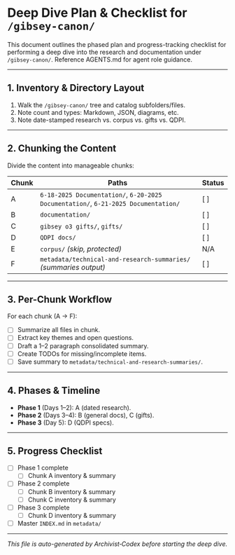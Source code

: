 # Deep Dive Plan & Checklist for `/gibsey-canon/`

This document outlines the phased plan and progress-tracking checklist
for performing a deep dive into the research and documentation under
`/gibsey-canon/`. Reference AGENTS.md for agent role guidance.

---

## 1. Inventory & Directory Layout
1. Walk the `/gibsey-canon/` tree and catalog subfolders/files.
2. Note count and types: Markdown, JSON, diagrams, etc.
3. Note date-stamped research vs. corpus vs. gifts vs. QDPI.

---

## 2. Chunking the Content
Divide the content into manageable chunks:

| Chunk | Paths                                            | Status |
| ----- | ------------------------------------------------ | ------ |
| A     | `6-18-2025 Documentation/`, `6-20-2025 Documentation/`, `6-21-2025 Documentation/` | [ ]    |
| B     | `documentation/`                                 | [ ]    |
| C     | `gibsey o3 gifts/`, `gifts/`                     | [ ]    |
| D     | `QDPI docs/`                                     | [ ]    |
| E     | `corpus/` *(skip, protected)*                    | N/A    |
| F     | `metadata/technical-and-research-summaries/` *(summaries output)* | [ ]    |

---

## 3. Per-Chunk Workflow
For each chunk (A → F):
- [ ] Summarize all files in chunk.
- [ ] Extract key themes and open questions.
- [ ] Draft a 1–2 paragraph consolidated summary.
- [ ] Create TODOs for missing/incomplete items.
- [ ] Save summary to `metadata/technical-and-research-summaries/`.

---

## 4. Phases & Timeline
- **Phase 1** (Days 1–2): A (dated research).
- **Phase 2** (Days 3–4): B (general docs), C (gifts).
- **Phase 3** (Day 5): D (QDPI specs).

---

## 5. Progress Checklist
- [ ] Phase 1 complete
  - [ ] Chunk A inventory & summary
- [ ] Phase 2 complete
  - [ ] Chunk B inventory & summary
  - [ ] Chunk C inventory & summary
- [ ] Phase 3 complete
  - [ ] Chunk D inventory & summary
- [ ] Master `INDEX.md` in `metadata/`

---

*This file is auto-generated by Archivist‑Codex before starting the deep dive.*